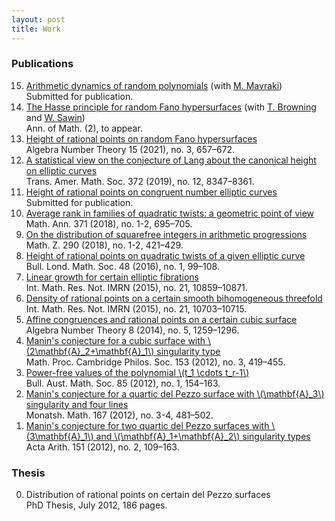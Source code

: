 ```yaml
---
layout: post
title: Work
---
```


<h3>Publications</h3>

   <ol style="margin-top:0;" reversed>
     <li><a href="https://arxiv.org/abs/2112.12005" target="_blank">Arithmetic dynamics of random polynomials</a> (with <a href="http://people.math.harvard.edu/~mavraki/" target="_blank">M. Mavraki</a>)<br>
       Submitted for publication.</li>
     <li><a href="https://annals.math.princeton.edu/articles/20019" target="_blank">The Hasse principle for random Fano hypersurfaces</a> (with <a href="https://pub.ist.ac.at/%7Etbrownin/index.html" target="_blank">T. Browning</a> and <a href="https://williamsawin.com" target="_blank">W. Sawin</a>)<br>
       Ann. of Math. (2), to appear.</li>
     <li><a href="https://doi.org/10.2140/ant.2021.15.657" target="_blank">Height of rational points on random Fano hypersurfaces</a><br>
       Algebra Number Theory 15 (2021), no. 3, 657–672.</li>
     <li><a href="https://doi.org/10.1090/tran/7912" target="_blank">A statistical view on the conjecture of Lang about the canonical height on elliptic curves</a><br>
       Trans. Amer. Math. Soc. 372 (2019), no. 12, 8347–8361.</li>
     <li><a href="https://arxiv.org/abs/1802.07136" target="_blank">Height of rational points on congruent number elliptic curves</a><br>
       Submitted for publication.</li>
     <li><a href="https://doi.org/10.1007/s00208-017-1619-y" target="_blank">Average rank in families of quadratic twists: a geometric point of view</a><br>
       Math. Ann. 371 (2018), no. 1-2, 695–705.</li>
     <li><a href="https://doi.org/10.1007/s00209-017-2023-8" target="_blank">On the distribution of squarefree integers in arithmetic progressions</a><br>
       Math. Z. 290 (2018), no. 1-2, 421–429.</li>
     <li><a href="https://doi.org/10.1112/blms/bdv068" target="_blank">Height of rational points on quadratic twists of a given elliptic curve</a><br>
       Bull. Lond. Math. Soc. 48 (2016), no. 1, 99–108.</li>
     <li><a href="https://doi.org/10.1093/imrn/rnu251" target="_blank">Linear growth for certain elliptic fibrations</a><br>
       Int. Math. Res. Not. IMRN (2015), no. 21, 10859–10871.</li>
     <li><a href="https://doi.org/10.1093/imrn/rnu255" target="_blank">Density of rational points on a certain smooth bihomogeneous threefold</a><br>
       Int. Math. Res. Not. IMRN (2015), no. 21, 10703–10715.</li>
     <li><a href="https://doi.org/10.2140/ant.2014.8.1259" target="_blank">Affine congruences and rational points on a certain cubic surface</a><br>
       Algebra Number Theory 8 (2014), no. 5, 1259–1296.</li>
     <li><a href="https://doi.org/10.1017/S030500411200031X" target="_blank">Manin's conjecture for a cubic surface with \(2\mathbf{A}_2+\mathbf{A}_1\) singularity type</a><br>
       Math. Proc. Cambridge Philos. Soc. 153 (2012), no. 3, 419–455.</li>
     <li><a href="https://doi.org/10.1017/S0004972711002590" target="_blank">Power-free values of the polynomial \(t_1 \cdots t_r-1\)</a><br>
       Bull. Aust. Math. Soc. 85 (2012), no. 1, 154–163.</li>
     <li><a href="https://doi.org/10.1007/s00605-011-0315-3" target="_blank">Manin's conjecture for a quartic del Pezzo surface with \(\mathbf{A}_3\) singularity and four lines</a><br>
       Monatsh. Math. 167 (2012), no. 3-4, 481–502.</li>
     <li><a href="https://doi.org/10.4064/aa151-2-1" target="_blank">Manin's conjecture for two quartic del Pezzo surfaces with \(3\mathbf{A}_1\) and \(\mathbf{A}_1+\mathbf{A}_2\) singularity types</a><br>
       Acta Arith. 151 (2012), no. 2, 109–163.</li>
   </ol>
        
<h3>Thesis</h3>
        
   <ol style="margin-top:0;">
     <li value="0">Distribution of rational points on certain del Pezzo surfaces<br>
       PhD Thesis, July 2012, 186 pages.</li>
   </ol>
